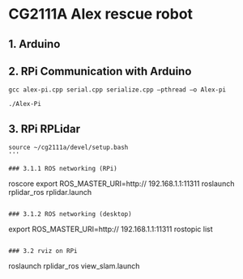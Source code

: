 # CG2111A Alex rescue robot

## 1. Arduino

## 2. RPi Communication with Arduino
```
gcc alex-pi.cpp serial.cpp serialize.cpp –pthread –o Alex-pi

./Alex-Pi
```

## 3. RPi RPLidar
```
source ~/cg2111a/devel/setup.bash
'''

### 3.1.1 ROS networking (RPi)
```
roscore
export ROS_MASTER_URI=http:// 192.168.1.1:11311
roslaunch rplidar_ros rplidar.launch
```

### 3.1.2 ROS networking (desktop)
```
export ROS_MASTER_URI=http:// 192.168.1.1:11311
rostopic list
```

### 3.2 rviz on RPi
```
roslaunch rplidar_ros view_slam.launch
```
